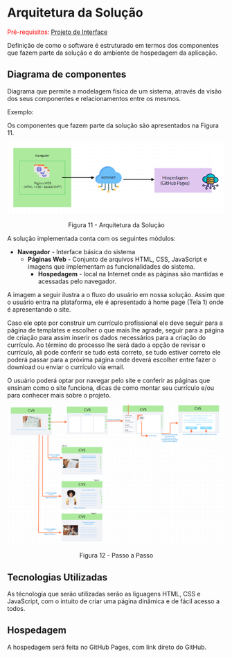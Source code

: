 # Arquitetura da Solução

<span style="color:red">Pré-requisitos: <a href="3-Projeto de Interface.md"> Projeto de Interface</a></span>

Definição de como o software é estruturado em termos dos componentes que fazem parte da solução e do ambiente de hospedagem da aplicação.

## Diagrama de componentes

Diagrama que permite a modelagem física de um sistema, através da visão dos seus componentes e relacionamentos entre os mesmos.

Exemplo: 

Os componentes que fazem parte da solução são apresentados na Figura 11.

![Diagrama de Componentes](img/componentes.png)
<center>Figura 11 - Arquitetura da Solução</center>

A solução implementada conta com os seguintes módulos:
- **Navegador** - Interface básica do sistema  
  - **Páginas Web** - Conjunto de arquivos HTML, CSS, JavaScript e imagens que implementam as funcionalidades do sistema.
    - **Hospedagem** - local na Internet onde as páginas são mantidas e acessadas pelo navegador. 



A imagem a seguir ilustra a o fluxo do usuário em nossa solução. Assim
que o usuário entra na plataforma, ele é apresentado à home page
(Tela 1) onde é apresentando o site.

Caso ele opte por construir um currículo profissional ele deve seguir para a página de templates e escolher o que mais lhe agrade, seguir para a página de criação para assim inserir os dados necessários para a criação do currículo. Ao término do processo lhe será dado a opção de revisar o currículo, ali pode conferir se tudo está correto, se tudo estiver correto ele poderá passar para a próxima página onde deverá escolher entre fazer o download ou enviar o currículo via email.

O usuário poderá optar por navegar pelo site e conferir as páginas que ensinam como o site funciona, dicas de como montar seu currículo e/ou para conhecer mais sobre o projeto.

![Passo a passo](img/passoapasso.png)
<center> Figura 12 - Passo a Passo</center>


## Tecnologias Utilizadas

As técnologia que serão utilizadas serão as liguagens HTML, CSS e JavaScript, com o intuito de criar uma página dinâmica e de fácil acesso a todos.


## Hospedagem

A hospedagem será feita no GitHub Pages, com link direto do GitHub.

